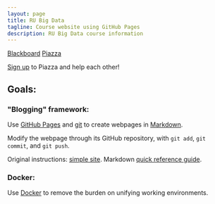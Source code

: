 ```yaml
---
layout: page
title: RU Big Data
tagline: Course website using GitHub Pages
description: RU Big Data course information
---
```


[Blackboard](https://blackboard.ru.nl/webapps/blackboard/execute/modulepage/view?course_id=_107255_1)
[Piazza](https://piazza.com/ru.nl/spring2016/nwiibc036/home)

[Sign up](https://piazza.com/ru.nl/spring2016/nwiibc036) to Piazza and help each other!

## Goals:

### "Blogging" framework:
Use [GitHub Pages](http://pages.github.com) and [git](http://git-scm.com) 
to create webpages in [Markdown](https://daringfireball.net/projects/markdown/).

Modify the webpage through its GitHub repository, with `git add`, `git commit`, and `git push`.

Original instructions: [simple site](http://kbroman.org/simple_site/).
Markdown [quick reference guide](http://kramdown.gettalong.org/quickref.html).

### Docker:
Use [Docker](https://docs.docker.com/linux/) to remove the burden on unifying working environments.


